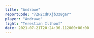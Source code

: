 ```yaml
---
title: "Andrawe"
reportCode: "7ZH2CdPXjb3z8gar"
player: "Andrawe"
fight: "Terestian Illhoof"
date: 2021-07-21T20:24:36.112000+00:00
---
```

